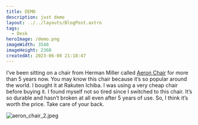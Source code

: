 ```yaml
---
title: DEMO
description: just demo
layout: ../../layouts/BlogPost.astro
tags:
  - Desk
heroImage: /demo.png
imageWidth: 3540
imageHeight: 2360
createdAt: 2023-06-08 21:18:47
---
```



I’ve been sitting on a chair from Herman Miller called [Aeron Chair](https://amzn.to/3mzPwFZ) for more than 5 years now. You may know this chair because it’s so popular around the world. I bought it at Rakuten Ichiba. I was using a very cheap chair before buying it. I found myself not so tired since I switched to this chair. It’s so durable and hasn’t broken at all even after 5 years of use. So, I think it’s worth the price. Take care of your back.

![aeron_chair_2.jpeg](/demo2.png)
